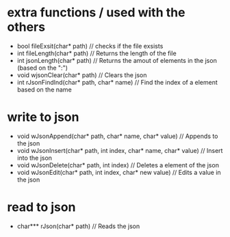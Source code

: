 # extra functions / used with the others
- bool fileExsit(char* path)                                            // checks if the file exsists
- int fileLength(char* path)							                // Returns the length of the file
- int jsonLength(char* path)							                // Returns the amout of elements in the json (based on the ":")
- void wjsonClear(char* path)							                // Clears the json
- int rJsonFindInd(char* path, char* name)					            // Find the index of a element based on the name

# write to json
- void wJsonAppend(char* path, char* name, char* value)				    // Appends to the json
- void wJsonInsert(char* path, int index, char* name, char* value)      // Insert into the json
- void wJsonDelete(char* path, int index)						        // Deletes a element of the json
- void wJsonEdit(char* path, int index, char* new value)				// Edits a value in the json

# read to json
- char*** rJson(char* path)							                    // Reads the json